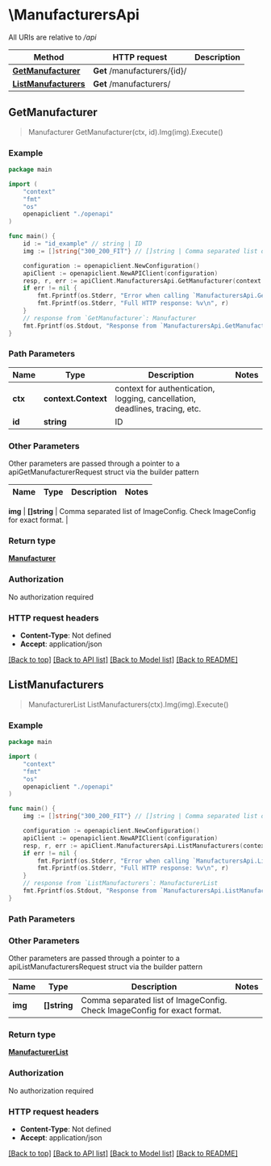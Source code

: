 # \ManufacturersApi

All URIs are relative to */api*

Method | HTTP request | Description
------------- | ------------- | -------------
[**GetManufacturer**](ManufacturersApi.md#GetManufacturer) | **Get** /manufacturers/{id}/ | 
[**ListManufacturers**](ManufacturersApi.md#ListManufacturers) | **Get** /manufacturers/ | 



## GetManufacturer

> Manufacturer GetManufacturer(ctx, id).Img(img).Execute()





### Example

```go
package main

import (
    "context"
    "fmt"
    "os"
    openapiclient "./openapi"
)

func main() {
    id := "id_example" // string | ID
    img := []string{"300_200_FIT"} // []string | Comma separated list of ImageConfig. Check ImageConfig for exact format. (optional)

    configuration := openapiclient.NewConfiguration()
    apiClient := openapiclient.NewAPIClient(configuration)
    resp, r, err := apiClient.ManufacturersApi.GetManufacturer(context.Background(), id).Img(img).Execute()
    if err != nil {
        fmt.Fprintf(os.Stderr, "Error when calling `ManufacturersApi.GetManufacturer``: %v\n", err)
        fmt.Fprintf(os.Stderr, "Full HTTP response: %v\n", r)
    }
    // response from `GetManufacturer`: Manufacturer
    fmt.Fprintf(os.Stdout, "Response from `ManufacturersApi.GetManufacturer`: %v\n", resp)
}
```

### Path Parameters


Name | Type | Description  | Notes
------------- | ------------- | ------------- | -------------
**ctx** | **context.Context** | context for authentication, logging, cancellation, deadlines, tracing, etc.
**id** | **string** | ID | 

### Other Parameters

Other parameters are passed through a pointer to a apiGetManufacturerRequest struct via the builder pattern


Name | Type | Description  | Notes
------------- | ------------- | ------------- | -------------

 **img** | **[]string** | Comma separated list of ImageConfig. Check ImageConfig for exact format. | 

### Return type

[**Manufacturer**](Manufacturer.md)

### Authorization

No authorization required

### HTTP request headers

- **Content-Type**: Not defined
- **Accept**: application/json

[[Back to top]](#) [[Back to API list]](../README.md#documentation-for-api-endpoints)
[[Back to Model list]](../README.md#documentation-for-models)
[[Back to README]](../README.md)


## ListManufacturers

> ManufacturerList ListManufacturers(ctx).Img(img).Execute()





### Example

```go
package main

import (
    "context"
    "fmt"
    "os"
    openapiclient "./openapi"
)

func main() {
    img := []string{"300_200_FIT"} // []string | Comma separated list of ImageConfig. Check ImageConfig for exact format. (optional)

    configuration := openapiclient.NewConfiguration()
    apiClient := openapiclient.NewAPIClient(configuration)
    resp, r, err := apiClient.ManufacturersApi.ListManufacturers(context.Background()).Img(img).Execute()
    if err != nil {
        fmt.Fprintf(os.Stderr, "Error when calling `ManufacturersApi.ListManufacturers``: %v\n", err)
        fmt.Fprintf(os.Stderr, "Full HTTP response: %v\n", r)
    }
    // response from `ListManufacturers`: ManufacturerList
    fmt.Fprintf(os.Stdout, "Response from `ManufacturersApi.ListManufacturers`: %v\n", resp)
}
```

### Path Parameters



### Other Parameters

Other parameters are passed through a pointer to a apiListManufacturersRequest struct via the builder pattern


Name | Type | Description  | Notes
------------- | ------------- | ------------- | -------------
 **img** | **[]string** | Comma separated list of ImageConfig. Check ImageConfig for exact format. | 

### Return type

[**ManufacturerList**](ManufacturerList.md)

### Authorization

No authorization required

### HTTP request headers

- **Content-Type**: Not defined
- **Accept**: application/json

[[Back to top]](#) [[Back to API list]](../README.md#documentation-for-api-endpoints)
[[Back to Model list]](../README.md#documentation-for-models)
[[Back to README]](../README.md)

